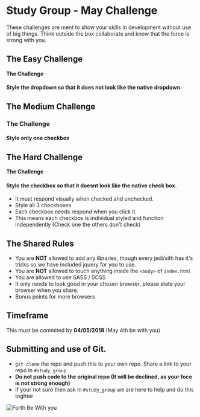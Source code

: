 # Study Group - May Challenge

These challenges are ment to show your skills in development without use of big things. Think outside the box collaborate and know that the force is strong with you. 


## The Easy Challenge

**The Challenge**
#### Style the dropdown so that it does not look like the native dropdown.

## The Medium Challenge

### The Challenge
#### Style only one checkbox

## The Hard Challenge

**The Challenge**
#### Style the checkbox so that it doesnt look like the native check box.

- It must respond visually when checked and unchecked.
- Style all 3 checkboxes
-  Each checkbox needs respond when you click it.
-  This means each checkbox is individual styled and function independently (Check one the others don't check)

## The Shared Rules
 - You are **NOT** allowed to add any libraries, though every jedi/sith has it's tricks so we have included jquery for you to use.
  - You are **NOT** allowed to touch anything inside the `<body>` of `index.html`
  - You are allowed to use SASS / SCSS
  - It only needs to look good in your chosen browser, please state your browser when you share.
  - Bonus points for more browsers

## Timeframe
This must be commited by **04/05/2018** (May 4th be with you)

## Submitting and use of Git.
- `git clone` the repo and push this to your own repo. Share a link to your repo in `#study_group`
-  **Do not push code to the original repo (It will be declined, as your foce is not strong enough)**
- If your not sure then ask in `#study_group` we are here to help and do this toghter

![Forth Be With you](https://upload.wikimedia.org/wikipedia/commons/thumb/7/7b/May_the_4th_be_with_you_%28Star_Wars_Day%29.gif/240px-May_the_4th_be_with_you_%28Star_Wars_Day%29.gif)